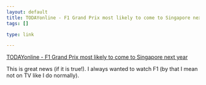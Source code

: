 ```yaml
--- 
layout: default
title: TODAYonline - F1 Grand Prix most likely to come to Singapore next year
tags: []

type: link

---
```

<a href="http://www.todayonline.com/articles/175136.asp">TODAYonline - F1 Grand Prix most likely to come to Singapore next year</a>

This is great news (if it is true!). I always wanted to watch F1 (by that I mean not on TV like I do normally).
